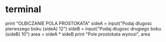 # terminal

print "OLBICZANIE POLA PROSTOKATA"
sideA = input("Podaj dlugosc pierwszego boku (sideA) 12")
sideB = input("Podaj dlugosc drugiego boku (sideB) 10")
area = sideA * sideB
print "Pole prostokata wynosi", area
